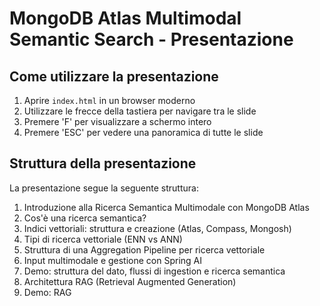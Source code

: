 # MongoDB Atlas Multimodal Semantic Search - Presentazione

## Come utilizzare la presentazione

1. Aprire `index.html` in un browser moderno
2. Utilizzare le frecce della tastiera per navigare tra le slide
3. Premere 'F' per visualizzare a schermo intero
4. Premere 'ESC' per vedere una panoramica di tutte le slide

## Struttura della presentazione

La presentazione segue la seguente struttura:
1. Introduzione alla Ricerca Semantica Multimodale con MongoDB Atlas
3. Cos'è una ricerca semantica?
4. Indici vettoriali: struttura e creazione (Atlas, Compass, Mongosh)
5. Tipi di ricerca vettoriale (ENN vs ANN)
6. Struttura di una Aggregation Pipeline per ricerca vettoriale
7. Input multimodale e gestione con Spring AI
8. Demo: struttura del dato, flussi di ingestion e ricerca semantica
9. Architettura RAG (Retrieval Augmented Generation)
10. Demo: RAG
